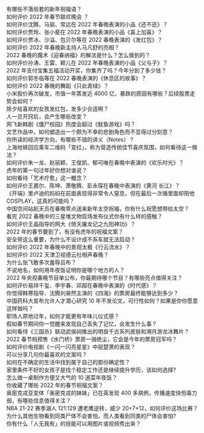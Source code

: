 有哪些不落俗套的新年祝福语？  
如何评价 2022 年春节联欢晚会 ？  
如何评价沈腾、马丽、常远在 2022 年春晚表演的小品《还不还》？  
如何评价贾玲、张小斐在 2022 年春晚表演的小品《喜上加喜》？  
如何评价贾冰、沙溢、包贝尔等在 2022 春晚表演的《发红包》？  
如何评价 2022 年春晚新主持人马凡舒的亮相？  
2022 春晚的魔术《迎春纳福》的解法是什么？怎么做到的？  
如何评价孙涛、王雷、颖儿在 2022 年春晚表演的小品《父与子》？  
2022 年支付宝集五福活动开奖，你集齐了吗？今年分到了多少钱？  
如何评价郭冬临等在 2022 春晚表演的《休息区的故事》？  
如何评价 2022 春晚的舞蹈《只此青绿》？  
小米股价再次破发，市值一年蒸发近 4000 亿，暴跌的原因有哪些？后续股票走势会如何？  
除夕给喜欢的女孩发红包，发多少合适啊？  
人一旦开窍后，会产生哪些改变？  
网飞新韩剧《僵尸校园》热度会超过《鱿鱼游戏》吗？  
文艺作品中，如何塑造出一个颇为不幸的悲剧角色而不显得过分刻意？  
你所读的经济学方向，有哪些不错的讲义（Notes）？  
上海地铁回应乘车二维码「变红」，称为营造传统佳节喜庆氛围，如何看待这一做法？  
如何评价朱一龙、赵丽颖、王俊凯、郁可唯在春晚中表演的《欢乐时光》？  
虎年的第一句过年好你想对谁说？  
如何看待「艺术疗愈」这一概念？  
如何评价王嘉尔、陈坤、萧敬腾、彭永琛在春晚中表演的《黄河 长江》？  
《开端》里卢迪的妈妈在前面表现得非常令人窒息，但在最后一次循里面却陪他 COSPLAY，这真的可能吗？  
中国空间站航天员在春晚零点送来新年太空祝福，你有什么祝愿想带给太空？  
看完 2022 春晚中的三星堆文物现场发布仪式你有什么样的感触？  
如何评价王晶指导的网大《倚天屠龙记之九阳神功》？  
2022 年的春节要到了，有没有虎年的祝福文案？  
安全带这么重要，为什么不设计成不系车就无法启动？  
如何评价 2022 年春晚中的景观太极《行云流水》？  
如何评价 2022 天津卫视德云社相声春晚？  
为什么张飞敢多次羞辱吕布？  
不说地名，如何用年夜饭证明你是哪个地方的人？  
2022 年央视春晚节目单公布，你最期待哪个节目？有哪些亮点值得关注？  
如何评价易烊千玺、李宇春、邓超在春晚中表演的《时代感》？  
你觉得韩寒指导、沈腾刘昊然主演的《四海》的票房最终能够达到多少？  
中国药科大宣布允许人才潜心研究 10 年不发论文，可行性如何？如果是你你愿意这样做吗？  
职场人原地过年，如何才能更有年味儿仪式感？  
假如春节期间你一觉醒来发现自己丢失了记忆，会发生什么事？  
如何看待《三国杀》联动武侯祠推出的明良千古系列皮肤和溯月游龙冰舞片？  
2022 春节档预售《水门桥》票房一骑绝尘，它会是今年的票房冠军吗？  
如何评价电视剧《一闪一闪亮星星》中屈楚萧的表现？  
可以分享几句你最喜欢的文案吗？  
如何在不确定的生活中找到属于自己的那份确定性？  
家里条件不好的女孩子是找个稳定工作还是继续提升学历，该如何选择?  
怎么做一桌制作方便又大气的 10 道菜年夜饭？  
你收藏了哪些 2022 年的春节祝福文案？  
奥密克戎亚变体「奥密克戎的妹妹」已在英发现 400 多病例，传播速度快但毒力弱，有哪些信息值得关注？  
NBA 21-22 赛季湖人 121:129 遭老鹰逆转，威少 20+7+12，如何评价这场比赛？  
为什么其他生物看到同类尸体不会害怕，而人类看到同类的尸体会害怕?  
你有什么「人无我有」的技能可以用图片或视频秀出来？  

